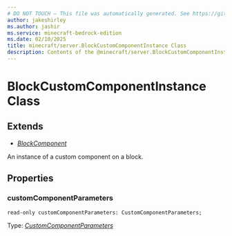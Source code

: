 ```yaml
---
# DO NOT TOUCH — This file was automatically generated. See https://github.com/mojang/minecraftapidocsgenerator to modify descriptions, examples, etc.
author: jakeshirley
ms.author: jashir
ms.service: minecraft-bedrock-edition
ms.date: 02/10/2025
title: minecraft/server.BlockCustomComponentInstance Class
description: Contents of the @minecraft/server.BlockCustomComponentInstance class.
---
```

# BlockCustomComponentInstance Class

## Extends
- [*BlockComponent*](BlockComponent.md)

An instance of a custom component on a block.

## Properties

### **customComponentParameters**
`read-only customComponentParameters: CustomComponentParameters;`

Type: [*CustomComponentParameters*](CustomComponentParameters.md)
